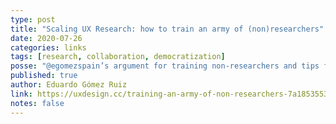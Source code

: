 ```yaml
---
type: post
title: "Scaling UX Research: how to train an army of (non)researchers"
date: 2020-07-26
categories: links
tags: [research, collaboration, democratization]
posse: "@egomezspain’s argument for training non-researchers and tips for doing so."
published: true
author: Eduardo Gómez Ruiz
link: https://uxdesign.cc/training-an-army-of-non-researchers-7a1853553b5
notes: false
---
```

